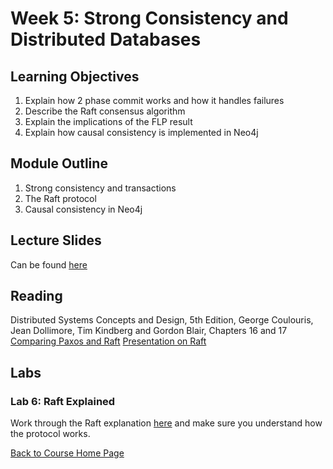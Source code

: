 # Week 5: Strong Consistency and Distributed Databases

## Learning Objectives

1. Explain how 2 phase commit works and how it handles failures
1. Describe the Raft consensus algorithm
1. Explain the implications of the FLP result
1. Explain how causal consistency is implemented in Neo4j

## Module Outline

1. Strong consistency and transactions
1. The Raft protocol
1. Causal consistency in Neo4j

## Lecture Slides
Can be found [here](https://gortonator.github.io/bsds-6650/lectures/week-5-strong-consistency/BSDS-2019-week-5.pdf)

## Reading
Distributed Systems Concepts and Design, 5th Edition, George Coulouris, Jean Dollimore, Tim Kindberg and Gordon Blair, Chapters 16 and 17
[Comparing Paxos and Raft](https://mysqlhighavailability.com/good-leaders-are-game-changers-raft-paxos/)
[Presentation on Raft](https://www.brianstorti.com/raft/)

## Labs

### Lab 6: Raft Explained
Work through the Raft explanation [here](http://thesecretlivesofdata.com/raft/) and make sure you understand how the protocol works.


[Back to Course Home Page](https://gortonator.github.io/bsds-6650/)
